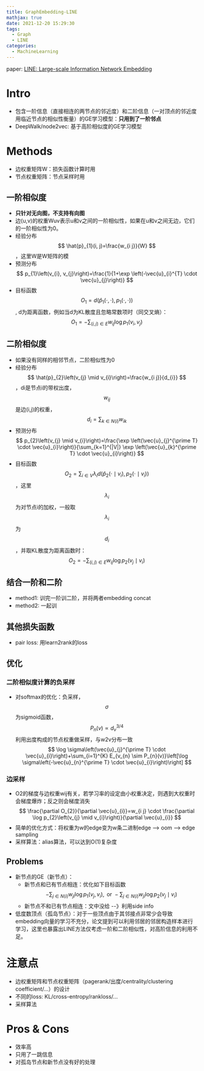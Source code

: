 ```yaml
---
title: GraphEmbedding-LINE
mathjax: true
date: 2021-12-20 15:29:30
tags:
  - Graph
  - LINE
categories:
  - MachineLearning
---
```


paper: [LINE: Large-scale Information Network Embedding](https://arxiv.org/pdf/1503.03578.pdf)

# Intro
- 包含一阶信息（直接相连的两节点的邻近度）和二阶信息（一对顶点的邻近度用临近节点的相似性衡量）的GE学习模型：**只用到了一阶邻点**
- DeepWalk/node2vec: 基于高阶相似度的GE学习模型

<!-- more -->

# Methods
- 边权重矩阵W：损失函数计算时用
- 节点权重矩阵：节点采样时用

## 一阶相似度
- **只针对无向图，不支持有向图**
- 边(u,v)的权重Wuv表示u和v之间的一阶相似性，如果在u和v之间无边，它们的一阶相似性为0。
- 经验分布$$ \hat{p}_{1}(i, j)=\frac{w_{i j}}{W} $$，这里W是W矩阵的模
- 预测分布 $$ p_{1}\left(v_{i}, v_{j}\right)=\frac{1}{1+\exp \left(-\vec{u}_{i}^{T} \cdot \vec{u}_{j}\right)} $$
- 目标函数 $$ O_{1}=d\left(\hat{p}_{1}(\cdot, \cdot), p_{1}(\cdot, \cdot)\right) $$, d为距离函数，例如当d为KL散度且忽略常数项时（同交叉熵）：
$$
O_{1}=-\sum_{(i, j) \in E} w_{i j} \log p_{1}\left(v_{i}, v_{j}\right)
$$

## 二阶相似度
- 如果没有同样的相邻节点，二阶相似性为0
- 经验分布 $$ \hat{p}_{2}\left(v_{j} \mid v_{i}\right)=\frac{w_{i j}}{d_{i}} $$，di是节点i的带权出度，$$w_{i j}$$是边(i,j)的权重，$$ d_{i}=\sum_{k \in N(i)} w_{i k} $$
- 预测分布 $$ p_{2}\left(v_{j} \mid v_{i}\right)=\frac{\exp \left(\vec{u}_{j}^{\prime T} \cdot \vec{u}_{i}\right)}{\sum_{k=1}^{|V|} \exp \left(\vec{u}_{k}^{\prime T} \cdot \vec{u}_{i}\right)} $$
- 目标函数 $$ O_{2}=\sum_{i \in V} \lambda_{i} d\left(\hat{p}_{2}\left(\cdot \mid v_{i}\right), p_{2}\left(\cdot \mid v_{i}\right)\right) $$，这里$$\lambda_{i}$$为对节点i的加权，一般取 $$\lambda_{i}$$ 为 $$d_{i}$$，并取KL散度为距离函数时：$$ O_{2}=-\sum_{(i, j) \in E} w_{i j} \log p_{2}\left(v_{j} \mid v_{i}\right) $$

## 结合一阶和二阶
- method1: 训完一阶训二阶，并将两者embedding concat
- method2: 一起训

## 其他损失函数
- pair loss: 用learn2rank的loss

## 优化
### 二阶相似度计算的负采样
- 对softmax的优化：负采样，$$\sigma$$为sigmoid函数，$$P_{n}(v) \propto d_{v}^{3 / 4}$$利用出度构成的节点权重做采样，与w2v分布一致
$$
\log \sigma\left(\vec{u}_{j}^{\prime T} \cdot \vec{u}_{i}\right)+\sum_{i=1}^{K} E_{v_{n} \sim P_{n}(v)}\left[\log \sigma\left(-\vec{u}_{n}^{\prime T} \cdot \vec{u}_{i}\right)\right]
$$

### 边采样
- O2的梯度与边权重wij有关，若学习率的设定由小权重决定，则遇到大权重时会梯度爆炸；反之则会梯度消失
$$
\frac{\partial O_{2}}{\partial \vec{u}_{i}}=w_{i j} \cdot \frac{\partial \log p_{2}\left(v_{j} \mid v_{i}\right)}{\partial \vec{u}_{i}}
$$
- 简单的优化方式：将权重为w的edge变为w条二进制edge --> oom --> edge sampling
- 采样算法：alias算法，可以达到O(1)复杂度

## Problems
- 新节点的GE（新节点）：
  - 新节点和已有节点相连：优化如下目标函数 $$ -\sum_{j \in N(i)} w_{j i} \log p_{1}\left(v_{j}, v_{i}\right), \text { or }-\sum_{j \in N(i)} w_{j i} \log p_{2}\left(v_{j} \mid v_{i}\right) $$
  - 新节点不和已有节点相连：文中没给 --》利用side info
- 低度数顶点（孤岛节点）：对于一些顶点由于其邻接点非常少会导致embedding向量的学习不充分，论文提到可以利用邻居的邻居构造样本进行学习，这里也暴露出LINE方法仅考虑一阶和二阶相似性，对高阶信息的利用不足。

# 注意点
- 边权重矩阵和节点权重矩阵（pagerank/出度/centrality/clustering coefficient/...）的设计
- 不同的loss: KL/cross-entropy/rankloss/...
- 采样算法

# Pros & Cons
- 效率高
- 只用了一跳信息
- 对孤岛节点和新节点没有好的处理